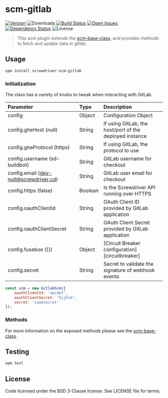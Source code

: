 # scm-gitlab
[![Version][npm-image]][npm-url] ![Downloads][downloads-image] [![Build Status][status-image]][status-url] [![Open Issues][issues-image]][issues-url] [![Dependency Status][daviddm-image]][daviddm-url] ![License][license-image]

> This scm plugin extends the [scm-base-class], and provides methods to fetch and update data in gitlab.

## Usage

```bash
npm install screwdriver-scm-gitlab
```

### Initialization

The class has a variety of knobs to tweak when interacting with GitLab.

| Parameter        | Type  |  Description |
| :-------------   | :---- | :-------------|
| config        | Object | Configuration Object |
| config.gheHost (null) | String | If using GitLab, the host/port of the deployed instance |
| config.gheProtocol (https) | String | If using GitLab, the protocol to use |
| config.username (sd-buildbot) | String | GitLab username for checkout |
| config.email (dev-null@screwdriver.cd) | String | GitLab user email for checkout |
| config.https (false) | Boolean | Is the Screwdriver API running over HTTPS |
| config.oauthClientId | String | OAuth Client ID provided by GitLab application |
| config.oauthClientSecret | String | OAuth Client Secret provided by GitLab application |
| config.fusebox ({}) | Object | [Circuit Breaker configuration][circuitbreaker] |
| config.secret | String | Secret to validate the signature of webhook events |

```js
const scm = new GitlabScm({
    oauthClientId: 'abcdef',
    oauthClientSecret: 'hijklm',
    secret: 'somesecret'
});
```

### Methods

For more information on the exposed methods please see the [scm-base-class].

## Testing

```bash
npm test
```

## License

Code licensed under the BSD 3-Clause license. See LICENSE file for terms.

[npm-image]: https://img.shields.io/npm/v/screwdriver-scm-gitlab.svg
[npm-url]: https://npmjs.org/package/screwdriver-scm-gitlab
[downloads-image]: https://img.shields.io/npm/dt/screwdriver-scm-gitlab.svg
[license-image]: https://img.shields.io/npm/l/screwdriver-scm-gitlab.svg
[issues-image]: https://img.shields.io/gitlab/issues/screwdriver-cd/screwdriver.svg
[issues-url]: https://gitlab.com/screwdriver-cd/screwdriver/issues
[status-image]: https://cd.screwdriver.cd/pipelines/8/badge
[status-url]: https://cd.screwdriver.cd/pipelines/8
[daviddm-image]: https://david-dm.org/screwdriver-cd/scm-gitlab.svg?theme=shields.io
[daviddm-url]: https://david-dm.org/screwdriver-cd/scm-gitlab
[scm-base-class]: https://gitlab.com/screwdriver-cd/scm-base
